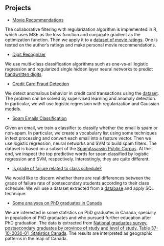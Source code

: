 ## Projects

* [Movie Recommendations](http://htmlpreview.github.io/?https://github.com/DrMMZ/drmmz.github.io/blob/master/Movies.nb.html)

The collaborative filtering with regularization algorithm is implemented in R, which uses MSE as the loss function and conjugate gradient as the optimization function. Then we apply it to a [dataset of movie ratings](https://grouplens.org/datasets/movielens/). One is tested on the author’s ratings and make personal movie recommendations.

* [Digit Recognizer](http://htmlpreview.github.io/?https://github.com/DrMMZ/drmmz.github.io/blob/master/dr.nb.html)

We use multi-class classification algorithms such as one-vs-all logistic regression and regularized single hidden layer neural networks to predict [handwritten digits](https://www.kaggle.com/c/digit-recognizer).

* [Credit Card Fraud Detection](http://htmlpreview.github.io/?https://github.com/DrMMZ/drmmz.github.io/blob/master/FraudDetection.nb.html)

We detect anomalous behavior in credit card transactions using the [dataset](https://www.kaggle.com/mlg-ulb/creditcardfraud). The problem can be solved by supervised learning and anomaly detection. In particular, we will use logistic regression with regularization and Gaussian models.

* [Spam Emails Classification](http://htmlpreview.github.io/?https://github.com/DrMMZ/drmmz.github.io/blob/master/Spam.nb.html)

Given an email, we train a classifier to classify whether the email is spam or non-spam. In particular, we create a vocabulary list using some techniques in text processing and convert each email into a feature vector. Then we use logistic regression, neural networks and SVM to build spam filters. The dataset is based on a subset of the [SpamAssassin Public Corpus](http://spamassassin.apache.org/old/publiccorpus). At the end, we inspect the top predictive words for spam classified by logistic regression and SVM, respectively. Interestingly, they are quite different.

* [Is grade of failure related to class schedule?](http://htmlpreview.github.io/?https://github.com/DrMMZ/drmmz.github.io/blob/master/School.html)

We would like to discern whether there are real differences between the grade of failure rate of postsecondary students according to their class schedule. We will use a dataset extracted from a [database](https://www.kaggle.com/Madgrades/uw-madison-courses) and apply SQL technique.

* [Some analyses on PhD graduates in Canada](http://htmlpreview.github.io/?https://github.com/DrMMZ/drmmz.github.io/blob/master/Grad.html)

We are interested in some statistics on PhD graduates in Canada, specially in population of PhD graduates and who pursued further education after PhD graduation. The data is extracted from [National graduates survey, postsecondary graduates by province of study and level of study, Table 37-10-0030-01, Statistics Canada](https://www150.statcan.gc.ca/t1/tbl1/en/tv.action?pid=3710003001). The results are interpreted as geographic patterns in the map of Canada.
